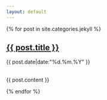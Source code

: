 ```yaml
---
layout: default
---
```


{% for post in site.categories.jekyll %}


<div class="posts">
    <div class="post">
    <h2 class="blog-post-title"> <a href="{{ post.url|prepend: site.baseurl }}">{{ post.title }}</a></h2>
    <p class="blog-post-meta">{{ post.date|date:"%d.%m.%Y" }}</p>
    <br>
    {{ post.content }}
    </div>
</div>


{% endfor %}